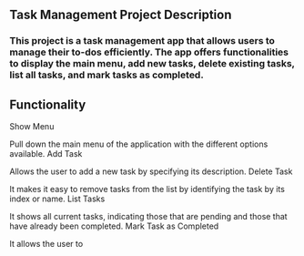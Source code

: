 ## Task Management Project Description

### This project is a task management app that allows users to manage their to-dos efficiently. The app offers functionalities to display the main menu, add new tasks, delete existing tasks, list all tasks, and mark tasks as completed.

## Functionality
Show Menu

Pull down the main menu of the application with the different options available.
Add Task

Allows the user to add a new task by specifying its description.
Delete Task

It makes it easy to remove tasks from the list by identifying the task by its index or name.
List Tasks

It shows all current tasks, indicating those that are pending and those that have already been completed.
Mark Task as Completed

It allows the user to